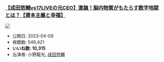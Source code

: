 ### [【成田悠輔vs17LIVEの元CEO】激論！脳内物質がもたらす数字地獄とは？【資本主義と幸福】](https://www.youtube.com/watch?v=fxJfGYo9DVw)
[![](https://img.youtube.com/vi/fxJfGYo9DVw/sddefault.jpg)](https://www.youtube.com/watch?v=fxJfGYo9DVw)
-   公開日: 2023-04-09
-   視聴数: 548,421
-   **いいね数: 10,315**
-   出演者: 小野龍光, [成田悠輔](/rehacq_fan/people/成田悠輔 "wikilink")
